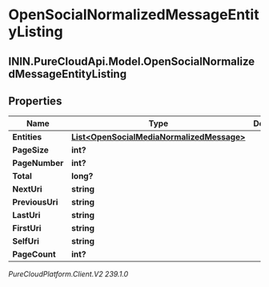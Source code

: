 # OpenSocialNormalizedMessageEntityListing

## ININ.PureCloudApi.Model.OpenSocialNormalizedMessageEntityListing

## Properties

|Name | Type | Description | Notes|
|------------ | ------------- | ------------- | -------------|
| **Entities** | [**List&lt;OpenSocialMediaNormalizedMessage&gt;**](OpenSocialMediaNormalizedMessage) |  | [optional] |
| **PageSize** | **int?** |  | [optional] |
| **PageNumber** | **int?** |  | [optional] |
| **Total** | **long?** |  | [optional] |
| **NextUri** | **string** |  | [optional] |
| **PreviousUri** | **string** |  | [optional] |
| **LastUri** | **string** |  | [optional] |
| **FirstUri** | **string** |  | [optional] |
| **SelfUri** | **string** |  | [optional] |
| **PageCount** | **int?** |  | [optional] |



_PureCloudPlatform.Client.V2 239.1.0_
